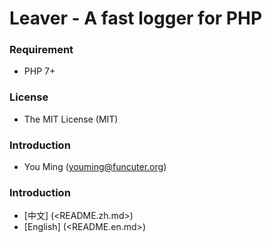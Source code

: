# Leaver - A fast logger for PHP

### Requirement
- PHP 7+

### License
- The MIT License (MIT)

### Introduction
- You Ming (youming@funcuter.org)

### Introduction
- [中文] (<README.zh.md>)
- [English] (<README.en.md>)
